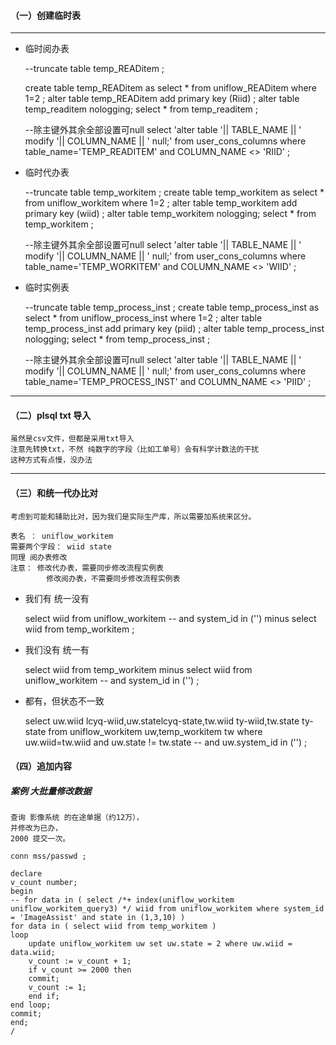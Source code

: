 #### （一）创建临时表

---

- 临时阅办表


    --truncate table temp_READitem ;

    create table temp_READitem as select * from uniflow_READitem where 1=2 ;
    alter table temp_READitem add primary key (Riid) ;
    alter table temp_readitem nologging;
    select * from temp_readitem ;

    --除主键外其余全部设置可null
    select 'alter table '|| TABLE_NAME || ' modify '|| COLUMN_NAME || ' null;' 
        from user_cons_columns where table_name='TEMP_READITEM' and COLUMN_NAME <> 'RIID' ;

- 临时代办表


    --truncate table temp_workitem ;
    create table temp_workitem as select * from uniflow_workitem where 1=2 ;
    alter table temp_workitem add primary key (wiid) ;
    alter table temp_workitem nologging;
    select * from temp_workitem ;

    --除主键外其余全部设置可null
    select 'alter table '|| TABLE_NAME || ' modify '|| COLUMN_NAME || ' null;' 
        from user_cons_columns where table_name='TEMP_WORKITEM' and COLUMN_NAME <> 'WIID' ;

- 临时实例表


    --truncate table temp_process_inst ;
    create table temp_process_inst as select * from uniflow_process_inst where 1=2 ;
    alter table temp_process_inst add primary key (piid) ;
    alter table temp_process_inst nologging;
    select * from temp_process_inst ;

    --除主键外其余全部设置可null
    select 'alter table '|| TABLE_NAME || ' modify '|| COLUMN_NAME || ' null;' 
        from user_cons_columns where table_name='TEMP_PROCESS_INST' and COLUMN_NAME <> 'PIID' ;

---

#### （二）plsql txt 导入

    虽然是csv文件，但都是采用txt导入
    注意先转换txt，不然 纯数字的字段（比如工单号）会有科学计数法的干扰
    这种方式有点慢，没办法

---
#### （三）和统一代办比对

    考虑到可能和辅助比对，因为我们是实际生产库，所以需要加系统来区分。

    表名 ： uniflow_workitem 
    需要两个字段： wiid state 
    同理 阅办表修改
    注意： 修改代办表，需要同步修改流程实例表
            修改阅办表，不需要同步修改流程实例表
    
- 我们有 统一没有  


    select wiid from uniflow_workitem 
    	-- and system_id in ('')
    minus 
    select wiid from temp_workitem 
    ;
 
- 我们没有 统一有


    select wiid from temp_workitem 
    minus 
    select wiid from uniflow_workitem 
    	-- and system_id in ('')
    ;
    
- 都有，但状态不一致


    select uw.wiid lcyq-wiid,uw.statelcyq-state,tw.wiid ty-wiid,tw.state ty-state 
    	from uniflow_workitem uw,temp_workitem  tw 
    		where uw.wiid=tw.wiid and uw.state != tw.state 
    		-- and uw.system_id in ('')
    ;


#### （四）追加内容

##### 案例 大批量修改数据

    查询 影像系统 的在途单据（约12万），
    并修改为已办，
    2000 提交一次。

    conn mss/passwd ;

    declare
    v_count number; 
    begin
    -- for data in ( select /*+ index(uniflow_workitem uniflow_workitem_query3) */ wiid from uniflow_workitem where system_id = 'ImageAssist' and state in (1,3,10) ) 
    for data in ( select wiid from temp_workitem ) 
    loop 
    	update uniflow_workitem uw set uw.state = 2 where uw.wiid = data.wiid;
    	v_count := v_count + 1;
    	if v_count >= 2000 then 
    	commit;
    	v_count := 1;
    	end if;
    end loop;
    commit;
    end;
    /